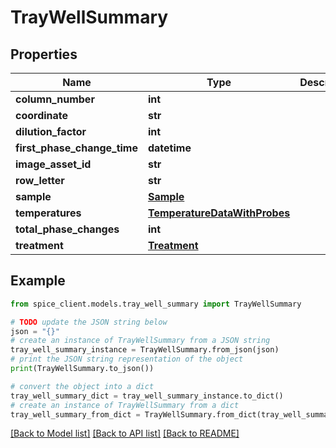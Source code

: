 # TrayWellSummary


## Properties

Name | Type | Description | Notes
------------ | ------------- | ------------- | -------------
**column_number** | **int** |  | 
**coordinate** | **str** |  | 
**dilution_factor** | **int** |  | [optional] 
**first_phase_change_time** | **datetime** |  | [optional] 
**image_asset_id** | **str** |  | [optional] 
**row_letter** | **str** |  | 
**sample** | [**Sample**](Sample.md) |  | [optional] 
**temperatures** | [**TemperatureDataWithProbes**](TemperatureDataWithProbes.md) |  | [optional] 
**total_phase_changes** | **int** |  | 
**treatment** | [**Treatment**](Treatment.md) |  | [optional] 

## Example

```python
from spice_client.models.tray_well_summary import TrayWellSummary

# TODO update the JSON string below
json = "{}"
# create an instance of TrayWellSummary from a JSON string
tray_well_summary_instance = TrayWellSummary.from_json(json)
# print the JSON string representation of the object
print(TrayWellSummary.to_json())

# convert the object into a dict
tray_well_summary_dict = tray_well_summary_instance.to_dict()
# create an instance of TrayWellSummary from a dict
tray_well_summary_from_dict = TrayWellSummary.from_dict(tray_well_summary_dict)
```
[[Back to Model list]](../README.md#documentation-for-models) [[Back to API list]](../README.md#documentation-for-api-endpoints) [[Back to README]](../README.md)


